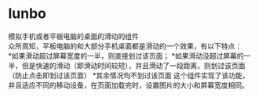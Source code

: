# lunbo
模拟手机或者平板电脑的桌面的滑动的组件<br/>
众所周知，平板电脑的和大部分手机桌面都是滑动的一个效果，有以下特点：<br/>
  *如果滑动超过屏幕宽度的一半，则直接划过该页面；
  *如果滑动没超过屏幕的一半，但是快速的滑动（即滑动时间较短），并且滑动了一段距离，则划过该页面（防止点击即划过该页面）
  *其余情况均不划过该页面
这个组件实现了该功能，并且适应不同的移动设备，在页面加载完时，设置图片的大小和屏幕宽度相同。

